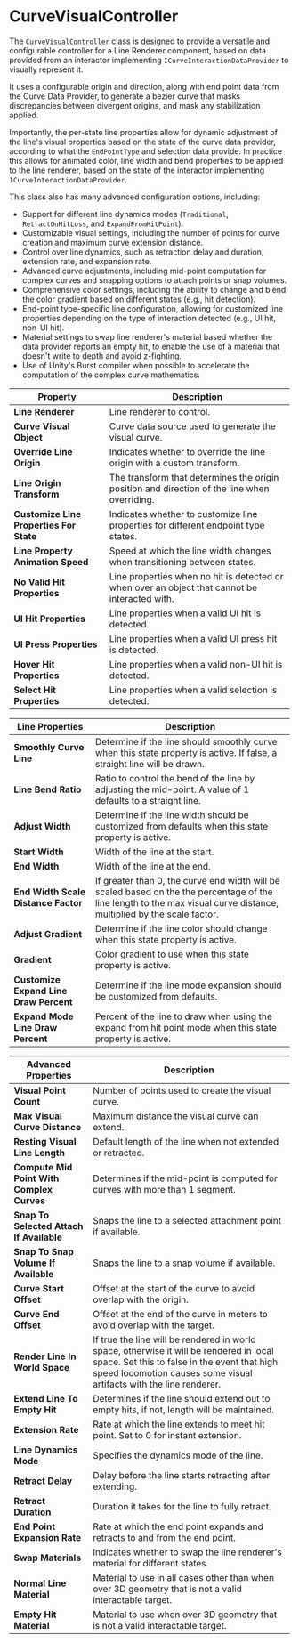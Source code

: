 ﻿# CurveVisualController

The `CurveVisualController` class is designed to provide a versatile and configurable controller for a Line Renderer component, based on data provided from an interactor implementing `ICurveInteractionDataProvider` to visually represent it.

It uses a configurable origin and direction, along with end point data from the Curve Data Provider, to generate a bezier curve that masks discrepancies between divergent origins, and mask any stabilization applied.

Importantly, the per-state line properties allow for dynamic adjustment of the line's visual properties based on the state of the curve data provider, according to what the `EndPointType` and selection data provide. In practice this allows for animated color, line width and bend properties to be applied to the line renderer, based on the state of the interactor implementing `ICurveInteractionDataProvider`.

This class also has many advanced configuration options, including:
- Support for different line dynamics modes (`Traditional`, `RetractOnHitLoss`, and `ExpandFromHitPoint`).
- Customizable visual settings, including the number of points for curve creation and maximum curve extension distance.
- Control over line dynamics, such as retraction delay and duration, extension rate, and expansion rate.
- Advanced curve adjustments, including mid-point computation for complex curves and snapping options to attach points or snap volumes.
- Comprehensive color settings, including the ability to change and blend the color gradient based on different states (e.g., hit detection).
- End-point type-specific line configuration, allowing for customized line properties depending on the type of interaction detected (e.g., UI hit, non-UI hit).
- Material settings to swap line renderer's material based whether the data provider reports an empty hit, to enable the use of a material that doesn't write to depth and avoid z-fighting. 
- Use of Unity's Burst compiler when possible to accelerate the computation of the complex curve mathematics.

| **Property**                            | **Description** |
|-----------------------------------------|---|
| **Line Renderer**                       | Line renderer to control. |
| **Curve Visual Object**                 | Curve data source used to generate the visual curve. |
| **Override Line Origin**                | Indicates whether to override the line origin with a custom transform. |
| **Line Origin Transform**               | The transform that determines the origin position and direction of the line when overriding. |
| **Customize Line Properties For State** | Indicates whether to customize line properties for different endpoint type states. |
| **Line Property Animation Speed**       | Speed at which the line width changes when transitioning between states. |
| **No Valid Hit Properties**             | Line properties when no hit is detected or when over an object that cannot be interacted with. |
| **UI Hit Properties**                   | Line properties when a valid UI hit is detected. |
| **UI Press Properties**                 | Line properties when a valid UI press hit is detected. |
| **Hover Hit Properties**                | Line properties when a valid non-UI hit is detected. |
| **Select Hit Properties**               | Line properties when a valid selection is detected. |

| **Line Properties**                    | **Description** |
|----------------------------------------|---|
| **Smoothly Curve Line**                | Determine if the line should smoothly curve when this state property is active. If false, a straight line will be drawn. |
| **Line Bend Ratio**                    | Ratio to control the bend of the line by adjusting the mid-point. A value of 1 defaults to a straight line. |
| **Adjust Width**                       | Determine if the line width should be customized from defaults when this state property is active. |
| **Start Width**                        | Width of the line at the start. |
| **End Width**                          | Width of the line at the end. |
| **End Width Scale Distance Factor**    | If greater than 0, the curve end width will be scaled based on the the percentage of the line length to the max visual curve distance, multiplied by the scale factor. |
| **Adjust Gradient**                    | Determine if the line color should change when this state property is active. |
| **Gradient**                           | Color gradient to use when this state property is active. |
| **Customize Expand Line Draw Percent** | Determine if the line mode expansion should be customized from defaults. |
| **Expand Mode Line Draw Percent**      | Percent of the line to draw when using the expand from hit point mode when this state property is active. |

| **Advanced Properties**                   | **Description** |
|-------------------------------------------|---|
| **Visual Point Count**                    | Number of points used to create the visual curve. |
| **Max Visual Curve Distance**             | Maximum distance the visual curve can extend. |
| **Resting Visual Line Length**            | Default length of the line when not extended or retracted. |
| **Compute Mid Point With Complex Curves** | Determines if the mid-point is computed for curves with more than 1 segment. |
| **Snap To Selected Attach If Available**  | Snaps the line to a selected attachment point if available. |
| **Snap To Snap Volume If Available**      | Snaps the line to a snap volume if available. |
| **Curve Start Offset**                    | Offset at the start of the curve to avoid overlap with the origin.  |
| **Curve End Offset**                      | Offset at the end of the curve in meters to avoid overlap with the target. |
| **Render Line In World Space**            | If true the line will be rendered in world space, otherwise it will be rendered in local space. Set this to false in the event that high speed locomotion causes some visual artifacts with the line renderer. |
| **Extend Line To Empty Hit**              | Determines if the line should extend out to empty hits, if not, length will be maintained. |
| **Extension Rate**                        | Rate at which the line extends to meet hit point. Set to 0 for instant extension. |
| **Line Dynamics Mode**                    | Specifies the dynamics mode of the line. |
| **Retract Delay**                         | Delay before the line starts retracting after extending. |
| **Retract Duration**                      | Duration it takes for the line to fully retract. |
| **End Point Expansion Rate**              | Rate at which the end point expands and retracts to and from the end point. |
| **Swap Materials**                        | Indicates whether to swap the line renderer's material for different states. |
| **Normal Line Material**                  | Material to use in all cases other than when over 3D geometry that is not a valid interactable target. |
| **Empty Hit Material**                    | Material to use when over 3D geometry that is not a valid interactable target. |
